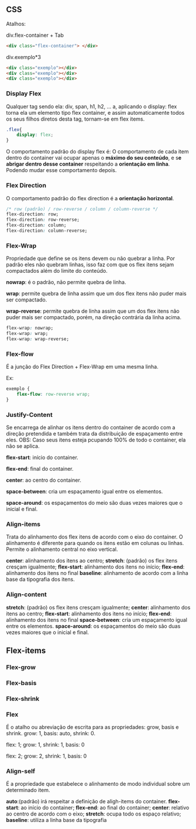 ## CSS

Atalhos:

div.flex-container + Tab

```html
<div class="flex-container"> </div>
```

div.exemplo*3

```html
<div class="exemplo"></div>
<div class="exemplo"></div>
<div class="exemplo"></div>
```



### Display Flex

Qualquer tag sendo ela: div, span, h1, h2, ... a, aplicando o display: flex torna ela um elemento tipo flex container, e assim automaticamente todos os seus filhos diretos desta tag, tornam-se em flex items.

```css
.flex{
	display: flex;
}
```

O comportamento padrão do display flex é: O comportamento de cada item dentro do container vai ocupar apenas o **máximo do seu conteúdo**, e s**e abrigar dentro desse container** respeitando a **orientação em linha**. Podendo mudar  esse comportamento depois.

### Flex Direction

O comportamento padrão do flex direction é a **orientação horizontal**.

```css
/* row (padrão) / row-reverse / column / column-reverse */
flex-direction: row;
flex-direction: row-reverse;
flex-direction: column;
flex-direction: column-reverse;
```

### Flex-Wrap

Propriedade que define se os itens devem ou não quebrar a linha. Por padrão eles não quebram linhas, isso faz com que os flex itens sejam compactados além do limite do conteúdo.

**nowrap**: é o padrão, não permite quebra de linha.

**wrap**: permite quebra de linha assim que um dos flex itens não puder mais ser compactado.

**wrap-reverse**: permite quebra de linha assim que um dos flex itens não puder mais ser compactado, porém, na direção contrária da linha acima.

```css
flex-wrap: nowrap;
flex-wrap: wrap;
flex-wrap: wrap-reverse;
```

### Flex-flow

É a junção do Flex Direction + Flex-Wrap em uma mesma linha.

Ex: 

```css
exemplo {
    flex-flow: row-reverse wrap;
}
```

### Justify-Content

Se encarrega de alinhar os itens dentro do container de acordo com a direção pretendida e também trata da distribuição de espaçamento entre eles.
OBS: Caso seus itens esteja pcupando 100% de todo o container, ela não se aplica.

**flex-start**: início do container. 

**flex-end**: final do container.

**center**: ao centro do container.

**space-between**: cria um espaçamento igual entre os elementos.

**space-around**: os espaçamentos do meio são duas vezes maiores que o inicial e final.

### Align-items

Trata do alinhamento dos flex itens de acordo com o eixo do container. O alinhamento é diferente para quando os itens estão em colunas ou linhas.
Permite o alinhamento central no eixo vertical.

**center**: alinhamento dos itens ao centro;
**stretch**: (padrão) os flex itens cresçam igualmente;
**flex-start**: alinhamento dos itens no início;
**flex-end**: alinhamento dos itens no final
**baseline**: alinhamento de acordo com a linha base da tipografia dos itens.


### Align-content

**stretch**: (padrão) os flex itens cresçam igualmente;
**center**: alinhamento dos itens ao centro;
**flex-start**: alinhamento dos itens no início;
**flex-end**: alinhamento dos itens no final
**space-between**: cria um espaçamento igual entre os elementos.
**space-around**: os espaçamentos do meio são duas vezes maiores que o inicial e final.

## Flex-items

### Flex-grow

### Flex-basis

### Flex-shrink

### Flex
É o atalho ou abreviação de escrita para as propriedades: grow, basis e shrink.
grow: 1, basis: auto, shrink: 0.

 flex: 1;
grow: 1, shrink: 1, basis: 0

 flex: 2;
grow: 2, shrink: 1, basis: 0

### Align-self
É a propriedade que estabelece o alinhamento de modo individual sobre um determinado item.

**auto**:(padrão) irá respeitar a definição de aligh-items do container.
**flex-start**: ao início do container;
**flex-end**: ao final do container;
**center**: relativo ao centro de acordo com o eixo;
**stretch**: ocupa todo os espaço relativo;
**baseline**: utiliza a linha base da tipografia